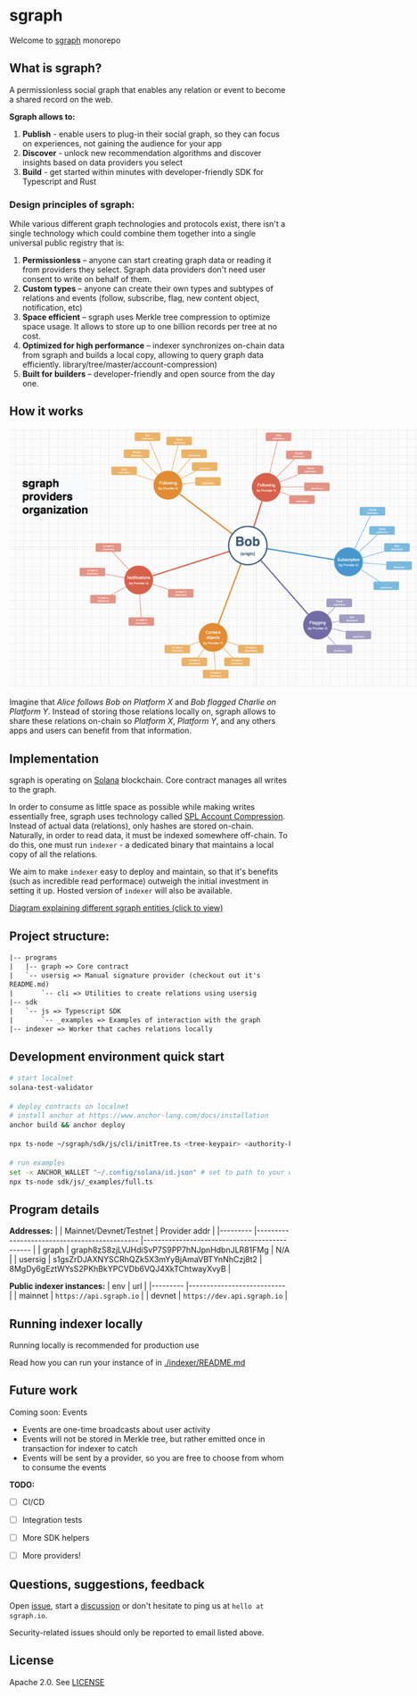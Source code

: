 # sgraph

Welcome to [sgraph](https://sgraph.io) monorepo

## What is sgraph?
A permissionless social graph that enables any relation or event to become a shared record on the web.

**Sgraph allows to:**
1. **Publish** - enable users to plug-in their social graph, so they can focus on experiences, not gaining the audience for your app
2. **Discover** - unlock new recommendation algorithms and discover insights based on data providers you select
3. **Build** - get started within minutes with developer-friendly SDK for Typescript and Rust

### Design principles of sgraph:

While various different graph technologies and protocols exist, there isn't a single technology which could combine them together into a single universal public registry that is:

1. **Permissionless** – anyone can start creating graph data or reading it from providers they select. Sgraph data providers don't need user consent to write on behalf of them.
2. **Custom types** – anyone can create their own types and subtypes of relations and events (follow, subscribe, flag, new content object, notification, etc)
3. **Space efficient** – sgraph uses Merkle tree compression to optimize space usage. It allows to store up to one billion records per tree at no cost.
4. **Optimized for high performance** – indexer synchronizes on-chain data from sgraph and builds a local copy, allowing to query graph data efficiently.
library/tree/master/account-compression)
5. **Built for builders** – developer-friendly and open source from the day one.

## How it works

<img src="./docs/diagram.png" style="max-width: 800px" alt="graph diagram"/>

Imagine that _Alice follows Bob on Platform X_ and _Bob flagged Charlie on Platform Y_. Instead of storing those relations locally on, sgraph allows to share these relations on-chain so _Platform X_, _Platform Y_, and any others apps and users can benefit from that information.


## Implementation
sgraph is operating on [Solana](https://solana.com/) blockchain. Core contract manages all writes to the graph.

In order to consume as little space as possible while making writes essentially free, sgraph uses technology called [SPL Account Compression](https://github.com/solana-labs/solana-program-library/tree/master/account-compression). Instead of actual data (relations), only hashes are stored on-chain. Naturally, in order to read data, it must be indexed somewhere off-chain. To do this, one must run `indexer` - a dedicated binary that maintains a local copy of all the relations.

We aim to make `indexer` easy to deploy and maintain, so that it's benefits (such as incredible read performace) outweigh the initial investment in setting it up. Hosted version of `indexer` will also be available.

[Diagram explaining different sgraph entities (click to view)](https://www.figma.com/file/pDDwMj0q1ugxiyxqdLEPAE/The-Graph?node-id=0%3A1&t=g19jtoCljwevG175-0)

## Project structure:
```
|-- programs
|   |-- graph => Core contract
|   `-- usersig => Manual signature provider (checkout out it's README.md)
|       `-- cli => Utilities to create relations using usersig
|-- sdk
|   `-- js => Typescript SDK
|       `-- _examples => Examples of interaction with the graph
|-- indexer => Worker that caches relations locally
```

## Development environment quick start
```bash
# start localnet
solana-test-validator

# deploy contracts on localnet
# install anchor at https://www.anchor-lang.com/docs/installation
anchor build && anchor deploy

npx ts-node ~/sgraph/sdk/js/cli/initTree.ts <tree-keypair> <authority-keypair>

# run examples
set -x ANCHOR_WALLET "~/.config/solana/id.json" # set to path to your wallet
npx ts-node sdk/js/_examples/full.ts
```

## Program details

**Addresses:**
|         	| Mainnet/Devnet/Testnet                      	| Provider addr                                	|
|---------	|---------------------------------------------	|----------------------------------------------	|
| graph   	| graph8zS8zjLVJHdiSvP7S9PP7hNJpnHdbnJLR81FMg 	| N/A                                          	|
| usersig 	| s1gsZrDJAXNYSCRhQZk5X3mYyBjAmaVBTYnNhCzj8t2 	| 8MgDy6gEztWYsS2PKhBkYPCVDb6VQJ4XkTChtwayXvyB 	|

**Public indexer instances:**
| env     	| url                       	|
|---------	|---------------------------	|
| mainnet 	| `https://api.sgraph.io`     |
| devnet  	| `https://dev.api.sgraph.io` |

## Running indexer locally
Running locally is recommended for production use

Read how you can run your instance of in [./indexer/README.md](./indexer/README.md)

## Future work
Coming soon: Events
* Events are one-time broadcasts about user activity
* Events will not be stored in Merkle tree, but rather emitted once in transaction for indexer to catch
* Events will be sent by a provider, so you are free to choose from whom to consume the events

**TODO:**
- [ ] CI/CD
- [ ] Integration tests
- [ ] More SDK helpers
- [ ] More providers!


## Questions, suggestions, feedback
Open [issue](https://github.com/sgraph-protocol/sgraph/issues/new), start a [discussion](https://github.com/sgraph-protocol/sgraph/discussions/new) or don't hesitate to ping us at `hello at sgraph.io`.

Security-related issues should only be reported to email listed above.

## License

Apache 2.0. See [LICENSE](`./LICENSE`)
